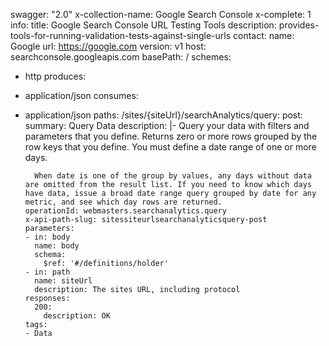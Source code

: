 swagger: "2.0"
x-collection-name: Google Search Console
x-complete: 1
info:
  title: Google Search Console URL Testing Tools
  description: provides-tools-for-running-validation-tests-against-single-urls
  contact:
    name: Google
    url: https://google.com
  version: v1
host: searchconsole.googleapis.com
basePath: /
schemes:
- http
produces:
- application/json
consumes:
- application/json
paths:
  /sites/{siteUrl}/searchAnalytics/query:
    post:
      summary: Query Data
      description: |-
        Query your data with filters and parameters that you define. Returns zero or more rows grouped by the row keys that you define. You must define a date range of one or more days.

        When date is one of the group by values, any days without data are omitted from the result list. If you need to know which days have data, issue a broad date range query grouped by date for any metric, and see which day rows are returned.
      operationId: webmasters.searchanalytics.query
      x-api-path-slug: sitessiteurlsearchanalyticsquery-post
      parameters:
      - in: body
        name: body
        schema:
          $ref: '#/definitions/holder'
      - in: path
        name: siteUrl
        description: The sites URL, including protocol
      responses:
        200:
          description: OK
      tags:
      - Data